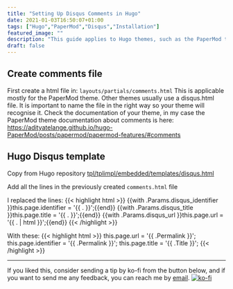 ```yaml
---
title: "Setting Up Disqus Comments in Hugo"
date: 2021-01-03T16:50:07+01:00
tags: ["Hugo","PaperMod","Disqus","Installation"]
featured_image: ""
description: "This guide applies to Hugo themes, such as the PaperMod theme. Depending on your Hugo theme, setting up Disqus or other comment services can differ but it will be very similar to this."
draft: false
---
```


## Create comments file
First create a html file in:
`layouts/partials/comments.html`
This is applicable mostly for the PaperMod theme. Other themes usually use a disqus.html file. It is important to name the file in the right way so your theme will recognise it. Check the documentation of your theme, in my case the PaperMod theme documentation about comments is here: https://adityatelange.github.io/hugo-PaperMod/posts/papermod/papermod-features/#comments


## Hugo Disqus template
Copy from Hugo repository [tpl/tplimpl/embedded/templates/disqus.html](https://github.com/gohugoio/hugo/blob/edc5c4741caaee36ba4d42b5947c195a3e02e6aa/tpl/tplimpl/embedded/templates/disqus.html)

Add all the lines in the previously created `comments.html` file

I replaced the lines:
{{< highlight html >}}
{{with .Params.disqus_identifier }}this.page.identifier = '{{ . }}';{{end}}
{{with .Params.disqus_title }}this.page.title = '{{ . }}';{{end}}
{{with .Params.disqus_url }}this.page.url = '{{ . | html  }}';{{end}}
{{< /highlight >}}

With these:
{{< highlight html >}}
this.page.url = '{{ .Permalink }}';
this.page.identifier = '{{ .Permalink }}';
this.page.title = '{{ .Title }}';
{{< /highlight >}}

---
If you liked this, consider sending a tip by ko-fi from the button below, and if you want to send me any feedback, you can reach me by [email](mailto:emailme@al3xis.slmail.me).
[![ko-fi](https://ko-fi.com/img/githubbutton_sm.svg)](https://ko-fi.com/V7V1CFV13)